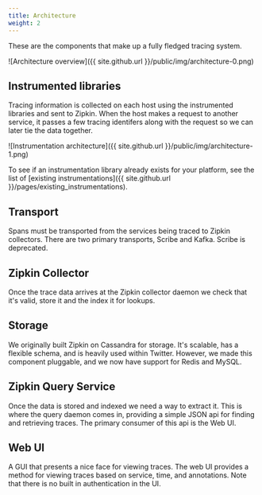 ```yaml
---
title: Architecture
weight: 2
---
```



These are the components that make up a fully fledged tracing system.

![Architecture overview]({{ site.github.url }}/public/img/architecture-0.png)

Instrumented libraries
----------------------

Tracing information is collected on each host using the instrumented libraries
and sent to Zipkin. When the host makes a request to another service, it passes
a few tracing identifers along with the request so we can later tie the data
together.

![Instrumentation architecture]({{ site.github.url }}/public/img/architecture-1.png)

To see if an instrumentation library already exists for your platform, see the
list of [existing instrumentations]({{ site.github.url
}}/pages/existing_instrumentations).

Transport
---------

Spans must be transported from the services being traced to Zipkin collectors.
There are two primary transports, Scribe and Kafka. Scribe is deprecated.

Zipkin Collector
----------------

Once the trace data arrives at the Zipkin collector daemon we check that it's
valid, store it and the index it for lookups.

Storage
-------

We originally built Zipkin on Cassandra for storage. It's scalable, has a
flexible schema, and is heavily used within Twitter. However, we made this
component pluggable, and we now have support for Redis and MySQL.

Zipkin Query Service
--------------------

Once the data is stored and indexed we need a way to extract it. This is where
the query daemon comes in, providing a simple JSON api for finding and retrieving
traces. The primary consumer of this api is the Web UI.

Web UI
------

A GUI that presents a nice face for viewing traces. The web UI provides a
method for viewing traces based on service, time, and  annotations. Note
that there is no built in authentication in the UI.
